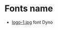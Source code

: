 ﻿# Fonts name

* [logo-1.jpg](https://github.com/NuarHaruha/Vibes/blob/master/res/logo/menestys%20tech/logo-1.jpg) font Dyno